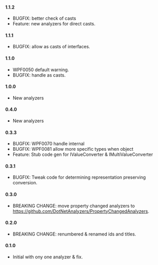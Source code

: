 #### 1.1.2
* BUGFIX: better check of casts
* Feature: new analyzers for direct casts.

#### 1.1.1
* BUGFIX: allow as casts of interfaces.

#### 1.1.0
* WPF0050 default warning.
* BUGFIX: handle as casts.

#### 1.0.0
* New analyzers

#### 0.4.0
* New analyzers

#### 0.3.3
* BUGFIX: WPF0070 handle internal
* BUGFIX: WPF0081 allow more specific types when object
* Feature: Stub code gen for IValueConverter & IMultiValueConverter

#### 0.3.1
* BUGFIX: Tweak code for determining representation preserving conversion.

#### 0.3.0
* BREAKING CHANGE: move property changed analyzers to https://github.com/DotNetAnalyzers/PropertyChangedAnalyzers.

#### 0.2.0
* BREAKING CHANGE: renumbered & renamed ids and titles.

#### 0.1.0
* Initial with ony one analyzer & fix.

